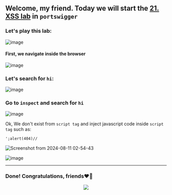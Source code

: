 ## Welcome, my friend. Today we will start the [21. XSS lab](https://portswigger.net/web-security/cross-site-scripting/contexts/lab-javascript-string-angle-brackets-html-encoded) in ```portswigger```
### Let's play this lab:

![image](https://github.com/user-attachments/assets/7dd204ac-ee73-4606-9bae-21f63483a8b4)

#### First, we navigate inside the browser

![image](https://github.com/user-attachments/assets/894700c6-1c5b-4389-827b-3e9bb68dcc32)

### Let's search for ```hi```:

![image](https://github.com/user-attachments/assets/51df3210-f482-4ca5-89fd-546991054de4)


### Go to ```inspect``` and search for ```hi```

![image](https://github.com/user-attachments/assets/8590f3bb-50e2-426c-a544-c58431e734c5)

Ok, We don't exist from ```script tag``` and inject javascript code inside ```script tag``` such as:

```
';alert(404)//
```

![Screenshot from 2024-08-11 02-54-43](https://github.com/user-attachments/assets/93bcf978-87cf-4120-b4be-d276b0668639)

![image](https://github.com/user-attachments/assets/107395fe-7282-4783-9733-7621cc7a35e7)

-------

### Done! Congratulations, friends❤️‍🔥


<p align="center">
<img src="https://github.com/user-attachments/assets/15a03813-a959-4628-9018-708548137ba0" >
</p>
